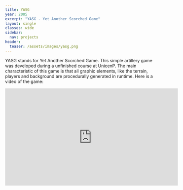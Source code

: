 ```yaml
---
title: YASG
year: 2005
excerpt: "YASG - Yet Another Scorched Game"
layout: single
classes: wide
sidebar:
  nav: projects
header:
  teaser: /assets/images/yasg.png
---
```


YASG stands for Yet Another Scorched Game. This simple artillery game was developed during a unfinished course at UnicenP. The main characteristic of this game is that all graphic elements, like the terrain, players and background are procedurally generated in runtime. Here is a video of the game:

<iframe iframe width="560" height="315" src="https://www.youtube.com/embed/xr3gjXx8yTQ" frameborder="0"></iframe>
